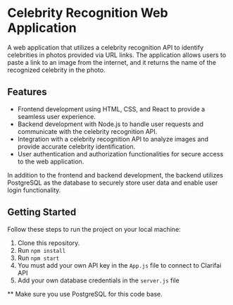 # Celebrity Recognition Web Application

A web application that utilizes a celebrity recognition API to identify celebrities in photos provided via URL links. The application allows users to paste a link to an image from the internet, and it returns the name of the recognized celebrity in the photo.

## Features

- Frontend development using HTML, CSS, and React to provide a seamless user experience.
- Backend development with Node.js to handle user requests and communicate with the celebrity recognition API.
- Integration with a celebrity recognition API to analyze images and provide accurate celebrity identification.
- User authentication and authorization functionalities for secure access to the web application.

In addition to the frontend and backend development, the backend utilizes PostgreSQL as the database to securely store user data and enable user login functionality.

## Getting Started

Follow these steps to run the project on your local machine:

1. Clone this repository.
2. Run `npm install`
3. Run `npm start`
4. You must add your own API key in the `App.js` file to connect to Clarifai API
5. Add your own database credentials in the `server.js` file

** Make sure you use PostgreSQL for this code base.

